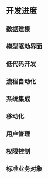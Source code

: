 ## 开发进度

### 数据建模

### 模型驱动界面

### 低代码开发

### 流程自动化

### 系统集成

### 移动化

### 用户管理

### 权限控制

### 标准业务对象
